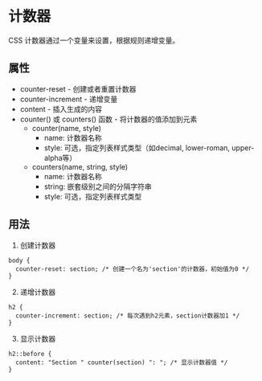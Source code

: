 # 计数器
CSS 计数器通过一个变量来设置，根据规则递增变量。
## 属性
* counter-reset - 创建或者重置计数器
* counter-increment - 递增变量
* content - 插入生成的内容
* counter() 或 counters() 函数 - 将计数器的值添加到元素
  * counter(name, style)
      * name: 计数器名称
      * style: 可选，指定列表样式类型（如decimal, lower-roman, upper-alpha等）
  * counters(name, string, style)
      * name: 计数器名称
      * string: 嵌套级别之间的分隔字符串
      * style: 可选，指定列表样式类型
## 用法
1. 创建计数器
```
body {
  counter-reset: section; /* 创建一个名为'section'的计数器，初始值为0 */
}
```
2. 递增计数器
```
h2 {
  counter-increment: section; /* 每次遇到h2元素，section计数器加1 */
}
```
3. 显示计数器
```
h2::before {
  content: "Section " counter(section) ": "; /* 显示计数器值 */
}
```